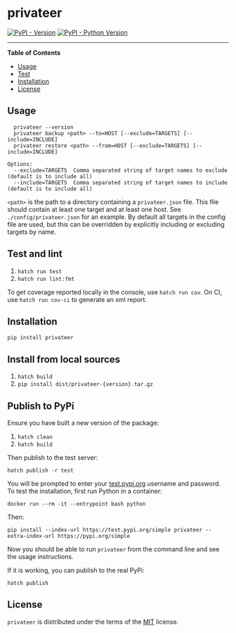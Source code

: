 # privateer

[![PyPI - Version](https://img.shields.io/pypi/v/privateer.svg)](https://pypi.org/project/privateer)
[![PyPI - Python Version](https://img.shields.io/pypi/pyversions/privateer.svg)](https://pypi.org/project/privateer)

-----

**Table of Contents**

- [Usage](#usage)
- [Test](#test-and-lint)
- [Installation](#installation)
- [License](#license)

## Usage

```Usage:
  privateer --version
  privateer backup <path> --to=HOST [--exclude=TARGETS] [--include=INCLUDE]
  privateer restore <path> --from=HOST [--exclude=TARGETS] [--include=INCLUDE]

Options:
  --exclude=TARGETS  Comma separated string of target names to exclude (default is to include all)
  --include=TARGETS  Comma separated string of target names to include (default is to include all)
```

`<path>` is the path to a directory containing a `privateer.json` file. This file should contain at least one target 
and at least one host. See `./config/privateer.json` for an example. By default all targets in the config file are used, 
but this can be overridden by explicitly including or excluding targets by name.

## Test and lint

1. `hatch run test`
2. `hatch run lint:fmt`

To get coverage reported locally in the console, use `hatch run cov`. 
On CI, use `hatch run cov-ci` to generate an xml report.

## Installation

```console
pip install privateer
```

## Install from local sources

1. `hatch build`
2. `pip install dist/privateer-{version}.tar.gz`

## Publish to PyPi

Ensure you have built a new version of the package:
1. `hatch clean`
2. `hatch build`

Then publish to the test server:

```console
hatch publish -r test
```

You will be prompted to enter your [test.pypi.org](https://test.pypi.org/legacy/) username and password.
To test the installation, first run Python in a container:

```
docker run --rm -it --entrypoint bash python
```

Then:

```
pip install --index-url https://test.pypi.org/simple privateer --extra-index-url https://pypi.org/simple
```

Now you should be able to run `privateer` from the command line and see the usage instructions.

If it is working, you can publish to the real PyPi:

```console
hatch publish
```

## License

`privateer` is distributed under the terms of the [MIT](https://spdx.org/licenses/MIT.html) license.
